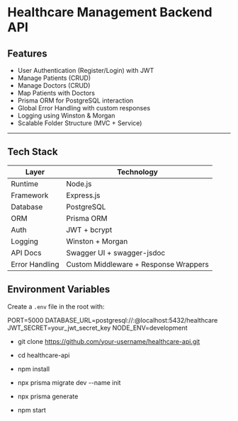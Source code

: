 # Healthcare Management Backend API

## Features

-  User Authentication (Register/Login) with JWT
-  Manage Patients (CRUD)
-  Manage Doctors (CRUD)
-  Map Patients with Doctors
-  Prisma ORM for PostgreSQL interaction
-  Global Error Handling with custom responses
-  Logging using Winston & Morgan
-  Scalable Folder Structure (MVC + Service)

---

## Tech Stack

| Layer           | Technology                     |
|----------------|----------------------------------|
| Runtime        | Node.js                         |
| Framework      | Express.js                      |
| Database       | PostgreSQL                      |
| ORM            | Prisma ORM                      |
| Auth           | JWT + bcrypt                    |
| Logging        | Winston + Morgan                |
| API Docs       | Swagger UI + swagger-jsdoc      |
| Error Handling | Custom Middleware + Response Wrappers |


## Environment Variables

Create a `.env` file in the root with:

PORT=5000
DATABASE_URL=postgresql://<username>:<password>@localhost:5432/healthcare
JWT_SECRET=your_jwt_secret_key
NODE_ENV=development


- git clone https://github.com/your-username/healthcare-api.git
- cd healthcare-api

- npm install

- npx prisma migrate dev --name init
- npx prisma generate

- npm start
